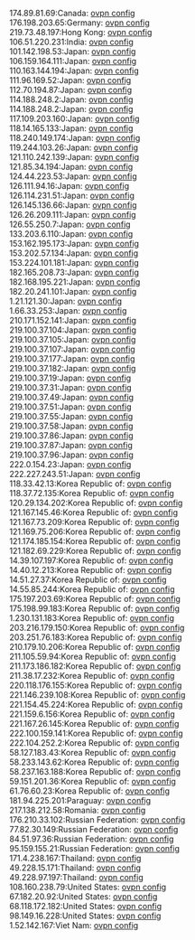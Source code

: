 174.89.81.69:Canada: [ovpn config](vpn/174_89_81_69.ovpn)  
176.198.203.65:Germany: [ovpn config](vpn/176_198_203_65.ovpn)  
219.73.48.197:Hong Kong: [ovpn config](vpn/219_73_48_197.ovpn)  
106.51.220.231:India: [ovpn config](vpn/106_51_220_231.ovpn)  
101.142.198.53:Japan: [ovpn config](vpn/101_142_198_53.ovpn)  
106.159.164.111:Japan: [ovpn config](vpn/106_159_164_111.ovpn)  
110.163.144.194:Japan: [ovpn config](vpn/110_163_144_194.ovpn)  
111.96.169.52:Japan: [ovpn config](vpn/111_96_169_52.ovpn)  
112.70.194.87:Japan: [ovpn config](vpn/112_70_194_87.ovpn)  
114.188.248.2:Japan: [ovpn config](vpn/114_188_248_2.ovpn)  
114.188.248.2:Japan: [ovpn config](vpn/114_188_248_2.ovpn)  
117.109.203.160:Japan: [ovpn config](vpn/117_109_203_160.ovpn)  
118.14.165.133:Japan: [ovpn config](vpn/118_14_165_133.ovpn)  
118.240.149.174:Japan: [ovpn config](vpn/118_240_149_174.ovpn)  
119.244.103.26:Japan: [ovpn config](vpn/119_244_103_26.ovpn)  
121.110.242.139:Japan: [ovpn config](vpn/121_110_242_139.ovpn)  
121.85.34.194:Japan: [ovpn config](vpn/121_85_34_194.ovpn)  
124.44.223.53:Japan: [ovpn config](vpn/124_44_223_53.ovpn)  
126.111.94.16:Japan: [ovpn config](vpn/126_111_94_16.ovpn)  
126.114.231.51:Japan: [ovpn config](vpn/126_114_231_51.ovpn)  
126.145.136.66:Japan: [ovpn config](vpn/126_145_136_66.ovpn)  
126.26.209.111:Japan: [ovpn config](vpn/126_26_209_111.ovpn)  
126.55.250.7:Japan: [ovpn config](vpn/126_55_250_7.ovpn)  
133.203.6.110:Japan: [ovpn config](vpn/133_203_6_110.ovpn)  
153.162.195.173:Japan: [ovpn config](vpn/153_162_195_173.ovpn)  
153.202.57.134:Japan: [ovpn config](vpn/153_202_57_134.ovpn)  
153.224.101.181:Japan: [ovpn config](vpn/153_224_101_181.ovpn)  
182.165.208.73:Japan: [ovpn config](vpn/182_165_208_73.ovpn)  
182.168.195.221:Japan: [ovpn config](vpn/182_168_195_221.ovpn)  
182.20.241.101:Japan: [ovpn config](vpn/182_20_241_101.ovpn)  
1.21.121.30:Japan: [ovpn config](vpn/1_21_121_30.ovpn)  
1.66.33.253:Japan: [ovpn config](vpn/1_66_33_253.ovpn)  
210.171.152.141:Japan: [ovpn config](vpn/210_171_152_141.ovpn)  
219.100.37.104:Japan: [ovpn config](vpn/219_100_37_104.ovpn)  
219.100.37.105:Japan: [ovpn config](vpn/219_100_37_105.ovpn)  
219.100.37.107:Japan: [ovpn config](vpn/219_100_37_107.ovpn)  
219.100.37.177:Japan: [ovpn config](vpn/219_100_37_177.ovpn)  
219.100.37.182:Japan: [ovpn config](vpn/219_100_37_182.ovpn)  
219.100.37.19:Japan: [ovpn config](vpn/219_100_37_19.ovpn)  
219.100.37.31:Japan: [ovpn config](vpn/219_100_37_31.ovpn)  
219.100.37.49:Japan: [ovpn config](vpn/219_100_37_49.ovpn)  
219.100.37.51:Japan: [ovpn config](vpn/219_100_37_51.ovpn)  
219.100.37.55:Japan: [ovpn config](vpn/219_100_37_55.ovpn)  
219.100.37.58:Japan: [ovpn config](vpn/219_100_37_58.ovpn)  
219.100.37.86:Japan: [ovpn config](vpn/219_100_37_86.ovpn)  
219.100.37.87:Japan: [ovpn config](vpn/219_100_37_87.ovpn)  
219.100.37.96:Japan: [ovpn config](vpn/219_100_37_96.ovpn)  
222.0.154.23:Japan: [ovpn config](vpn/222_0_154_23.ovpn)  
222.227.243.51:Japan: [ovpn config](vpn/222_227_243_51.ovpn)  
118.33.42.13:Korea Republic of: [ovpn config](vpn/118_33_42_13.ovpn)  
118.37.72.135:Korea Republic of: [ovpn config](vpn/118_37_72_135.ovpn)  
120.29.134.202:Korea Republic of: [ovpn config](vpn/120_29_134_202.ovpn)  
121.167.145.46:Korea Republic of: [ovpn config](vpn/121_167_145_46.ovpn)  
121.167.73.209:Korea Republic of: [ovpn config](vpn/121_167_73_209.ovpn)  
121.169.75.206:Korea Republic of: [ovpn config](vpn/121_169_75_206.ovpn)  
121.174.185.154:Korea Republic of: [ovpn config](vpn/121_174_185_154.ovpn)  
121.182.69.229:Korea Republic of: [ovpn config](vpn/121_182_69_229.ovpn)  
14.39.107.197:Korea Republic of: [ovpn config](vpn/14_39_107_197.ovpn)  
14.40.12.213:Korea Republic of: [ovpn config](vpn/14_40_12_213.ovpn)  
14.51.27.37:Korea Republic of: [ovpn config](vpn/14_51_27_37.ovpn)  
14.55.85.244:Korea Republic of: [ovpn config](vpn/14_55_85_244.ovpn)  
175.197.203.69:Korea Republic of: [ovpn config](vpn/175_197_203_69.ovpn)  
175.198.99.183:Korea Republic of: [ovpn config](vpn/175_198_99_183.ovpn)  
1.230.131.183:Korea Republic of: [ovpn config](vpn/1_230_131_183.ovpn)  
203.216.179.150:Korea Republic of: [ovpn config](vpn/203_216_179_150.ovpn)  
203.251.76.183:Korea Republic of: [ovpn config](vpn/203_251_76_183.ovpn)  
210.179.10.206:Korea Republic of: [ovpn config](vpn/210_179_10_206.ovpn)  
211.105.59.94:Korea Republic of: [ovpn config](vpn/211_105_59_94.ovpn)  
211.173.186.182:Korea Republic of: [ovpn config](vpn/211_173_186_182.ovpn)  
211.38.17.232:Korea Republic of: [ovpn config](vpn/211_38_17_232.ovpn)  
220.118.176.155:Korea Republic of: [ovpn config](vpn/220_118_176_155.ovpn)  
221.146.239.108:Korea Republic of: [ovpn config](vpn/221_146_239_108.ovpn)  
221.154.45.224:Korea Republic of: [ovpn config](vpn/221_154_45_224.ovpn)  
221.159.6.156:Korea Republic of: [ovpn config](vpn/221_159_6_156.ovpn)  
221.167.26.145:Korea Republic of: [ovpn config](vpn/221_167_26_145.ovpn)  
222.100.159.141:Korea Republic of: [ovpn config](vpn/222_100_159_141.ovpn)  
222.104.252.2:Korea Republic of: [ovpn config](vpn/222_104_252_2.ovpn)  
58.127.183.43:Korea Republic of: [ovpn config](vpn/58_127_183_43.ovpn)  
58.233.143.62:Korea Republic of: [ovpn config](vpn/58_233_143_62.ovpn)  
58.237.163.188:Korea Republic of: [ovpn config](vpn/58_237_163_188.ovpn)  
59.151.201.36:Korea Republic of: [ovpn config](vpn/59_151_201_36.ovpn)  
61.76.60.23:Korea Republic of: [ovpn config](vpn/61_76_60_23.ovpn)  
181.94.225.201:Paraguay: [ovpn config](vpn/181_94_225_201.ovpn)  
217.138.212.58:Romania: [ovpn config](vpn/217_138_212_58.ovpn)  
176.210.33.102:Russian Federation: [ovpn config](vpn/176_210_33_102.ovpn)  
77.82.30.149:Russian Federation: [ovpn config](vpn/77_82_30_149.ovpn)  
84.51.97.36:Russian Federation: [ovpn config](vpn/84_51_97_36.ovpn)  
95.159.155.21:Russian Federation: [ovpn config](vpn/95_159_155_21.ovpn)  
171.4.238.167:Thailand: [ovpn config](vpn/171_4_238_167.ovpn)  
49.228.15.171:Thailand: [ovpn config](vpn/49_228_15_171.ovpn)  
49.228.97.197:Thailand: [ovpn config](vpn/49_228_97_197.ovpn)  
108.160.238.79:United States: [ovpn config](vpn/108_160_238_79.ovpn)  
67.182.20.92:United States: [ovpn config](vpn/67_182_20_92.ovpn)  
68.118.172.182:United States: [ovpn config](vpn/68_118_172_182.ovpn)  
98.149.16.228:United States: [ovpn config](vpn/98_149_16_228.ovpn)  
1.52.142.167:Viet Nam: [ovpn config](vpn/1_52_142_167.ovpn)  
